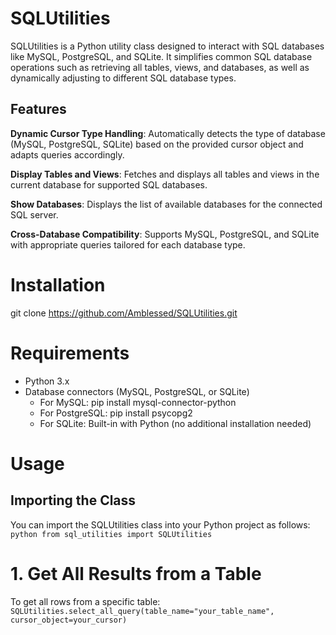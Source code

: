 # SQLUtilities
SQLUtilities is a Python utility class designed to interact with SQL databases like MySQL, PostgreSQL, and SQLite. It simplifies common SQL database operations such as retrieving all tables, views, and databases, as well as dynamically adjusting to different SQL database types.

## Features
**Dynamic Cursor Type Handling**: Automatically detects the type of database (MySQL, PostgreSQL, SQLite) based on the provided cursor object and adapts queries accordingly.

**Display Tables and Views**: Fetches and displays all tables and views in the current database for supported SQL databases.

**Show Databases**: Displays the list of available databases for the connected SQL server.

**Cross-Database Compatibility**: Supports MySQL, PostgreSQL, and SQLite with appropriate queries tailored for each database type.

# Installation
git clone https://github.com/Amblessed/SQLUtilities.git

# Requirements
- Python 3.x
- Database connectors (MySQL, PostgreSQL, or SQLite)
  - For MySQL: pip install mysql-connector-python
  - For PostgreSQL: pip install psycopg2
  - For SQLite: Built-in with Python (no additional installation needed)
 
# Usage
## Importing the Class
You can import the SQLUtilities class into your Python project as follows:  
```python from sql_utilities import SQLUtilities```

# 1. Get All Results from a Table
To get all rows from a specific table:  
```SQLUtilities.select_all_query(table_name="your_table_name", cursor_object=your_cursor)```
